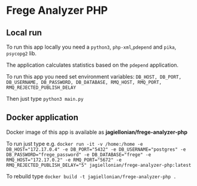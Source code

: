 # Frege Analyzer PHP

## Local run
To run this app locally you need a `python3`, `php-xml`,`pdepend` and `pika`, `psycopg2` lib.

The application calculates statistics based on the `pdepend` application.

To run this app you need set environment variables: `DB_HOST, DB_PORT, DB_USERNAME, DB_PASSWORD, DB_DATABASE, RMQ_HOST, RMQ_PORT, RMQ_REJECTED_PUBLISH_DELAY`

Then just type `python3 main.py`

## Docker application
Docker image of this app is available as **jagiellonian/frege-analyzer-php**

To run just type e.g. `docker run -it -v /home:/home -e DB_HOST="172.17.0.4" -e DB_PORT="5432" -e DB_USERNAME="postgres" -e DB_PASSWORD="frege_password" -e DB_DATABASE="frege" -e RMQ_HOST="172.17.0.2" -e RMQ_PORT="5672" -e RMQ_REJECTED_PUBLISH_DELAY="5" jagiellonian/frege-analyzer-php:latest
`

To rebuild type `docker build -t jagiellonian/frege-analyzer-php .`